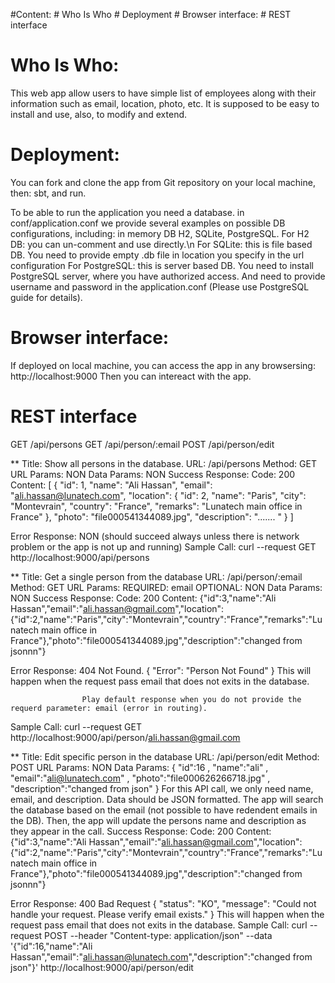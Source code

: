 #Content:
    # Who Is Who
    # Deployment
    # Browser interface:
    # REST interface


# Who Is Who:

This web app allow users to have simple list of employees along with their information such as email, location, photo, etc.
It is supposed to be easy to install and use, also, to modify and extend.


# Deployment:
You can fork and clone the app from Git repository on your local machine, then:
sbt, and run.

To be able to run the application you need a database. in conf/application.conf we provide several examples on possible DB configurations, including: in memory DB H2, SQLite, PostgreSQL.
For H2 DB: you can un-comment and use directly.\n
For SQLite: this is file based DB.
            You need to provide empty .db file in location you specify in the url configuration
For PostgreSQL: this is server based DB.
                You need to install PostgreSQL server, where you have authorized access.
                And need to provide username and password in the application.conf (Please use PostgreSQL guide for details).


# Browser interface:
If deployed on local machine, you can access the app in any browsersing:
http://localhost:9000
Then you can intereact with the app.


# REST interface

GET     /api/persons
GET     /api/person/:email
POST    /api/person/edit

**
Title: Show all persons in the database.
URL: /api/persons
Method: GET
URL Params: NON
Data Params: NON
Success Response:   Code: 200
                    Content: [
                               {
                                 "id": 1,
                                 "name": "Ali Hassan",
                                 "email": "ali.hassan@lunatech.com",
                                 "location": {
                                   "id": 2,
                                   "name": "Paris",
                                   "city": "Montevrain",
                                   "country": "France",
                                   "remarks": "Lunatech main office in France"
                                 },
                                 "photo": "file000541344089.jpg",
                                 "description": "....... "
                               }
                             ]

Error Response: NON (should succeed always unless there is network problem or the app is not up and running)
Sample Call:     curl --request GET  http://localhost:9000/api/persons

**
Title: Get a single person from the database
URL: /api/person/:email
Method: GET
URL Params: REQUIRED: email OPTIONAL: NON
Data Params: NON
Success Response:   Code: 200
                    Content: {"id":3,"name":"Ali Hassan","email":"ali.hassan@gmail.com","location":{"id":2,"name":"Paris","city":"Montevrain","country":"France","remarks":"Lunatech main office in France"},"photo":"file000541344089.jpg","description":"changed from jsonnn"}

Error Response:     404 Not Found.
                    {
                      "Error": "Person Not Found"
                    }
                    This will happen when the request pass email that does not exits in the database.

                    Play default response when you do not provide the requerd parameter: email (error in routing).
Sample Call:        curl --request GET   http://localhost:9000/api/person/ali.hassan@gmail.com

**
Title: Edit specific person in the database
URL: /api/person/edit
Method: POST
URL Params: NON
Data Params:    {
                    "id":16 ,
                    "name":"ali" ,
                    "email":"ali@lunatech.com" ,
                    "photo":"file000626266718.jpg" ,
                    "description":"changed from json"
                }
                For this API call, we only need name, email, and description. Data should be JSON formatted.
                The app will search the database based on the email (not possible to have redendent emails in the DB).
                Then, the app will update the persons name and description as they appear in the call.
Success Response:   Code: 200
                    Content: {"id":3,"name":"Ali Hassan","email":"ali.hassan@gmail.com","location":{"id":2,"name":"Paris","city":"Montevrain","country":"France","remarks":"Lunatech main office in France"},"photo":"file000541344089.jpg","description":"changed from jsonnn"}

Error Response:     400 Bad Request
                    {
                      "status": "KO",
                      "message": "Could not handle your request. Please verify email exists."
                    }
                    This will happen when the request pass email that does not exits in the database.
Sample Call:        curl --request POST  --header "Content-type: application/json"   --data '{"id":16,"name":"Ali Hassan","email":"ali.hassan@lunatech.com","description":"changed from json"}'   http://localhost:9000/api/person/edit
